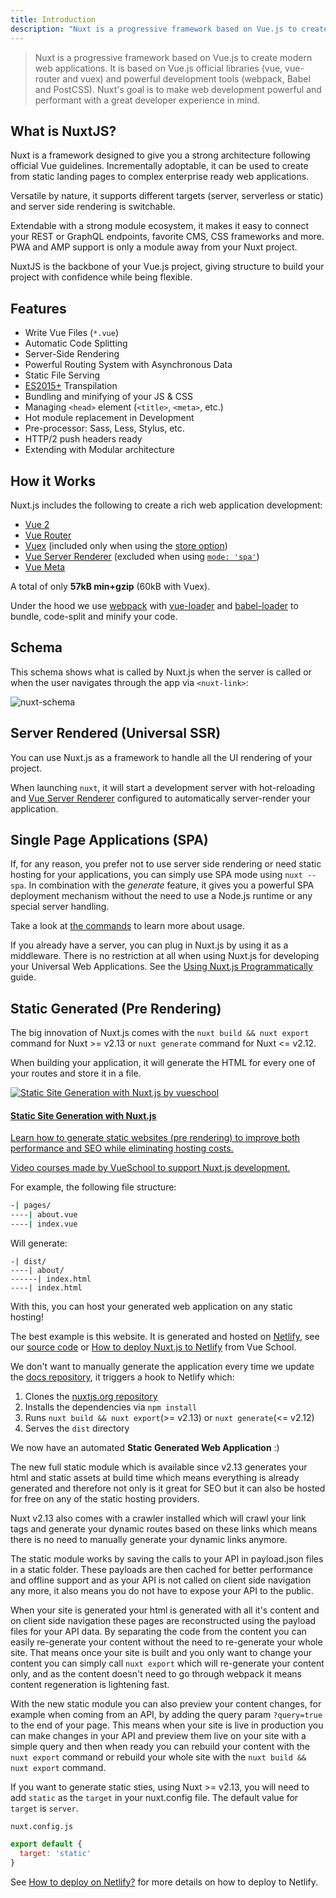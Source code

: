 ```yaml
---
title: Introduction
description: "Nuxt is a progressive framework based on Vue.js to create modern web applications. It is based on Vue.js official libraries (vue, vue-router and vuex) and powerful development tools (webpack, Babel and PostCSS)."
---
```


> Nuxt is a progressive framework based on Vue.js to create modern web applications. It is based on Vue.js official libraries (vue, vue-router and vuex) and powerful development tools (webpack, Babel and PostCSS). Nuxt's goal is to make web development powerful and performant with a great developer experience in mind.

## What is NuxtJS?

Nuxt is a framework designed to give you a strong architecture following official Vue guidelines. Incrementally adoptable, it can be used to create from static landing pages to complex enterprise ready web applications.

Versatile by nature, it supports different targets (server, serverless or static) and server side rendering is switchable.

Extendable with a strong module ecosystem, it makes it easy to connect your REST or GraphQL endpoints, favorite CMS, CSS frameworks and more. PWA and AMP support is only a module away from your Nuxt project.

NuxtJS is the backbone of your Vue.js project, giving structure to build your project with confidence while being flexible.

## Features

- Write Vue Files (`*.vue`)
- Automatic Code Splitting
- Server-Side Rendering
- Powerful Routing System with Asynchronous Data
- Static File Serving
- [ES2015+](https://babeljs.io/docs/en/learn/) Transpilation
- Bundling and minifying of your JS & CSS
- Managing `<head>` element (`<title>`, `<meta>`, etc.)
- Hot module replacement in Development
- Pre-processor: Sass, Less, Stylus, etc.
- HTTP/2 push headers ready
- Extending with Modular architecture

## How it Works

Nuxt.js includes the following to create a rich web application development:

- [Vue 2](https://vuejs.org/)
- [Vue Router](https://router.vuejs.org/en/)
- [Vuex](https://vuex.vuejs.org/en/) (included only when using the [store option](/guide/vuex-store))
- [Vue Server Renderer](https://ssr.vuejs.org/en/) (excluded when using [`mode: 'spa'`](/api/configuration-mode))
- [Vue Meta](https://github.com/nuxt/vue-meta)

A total of only **57kB min+gzip** (60kB with Vuex).

<div class="Alert">

Under the hood we use [webpack](https://github.com/webpack/webpack) with [vue-loader](https://github.com/vuejs/vue-loader) and [babel-loader](https://github.com/babel/babel-loader) to bundle, code-split and minify your code.

</div>

## Schema

This schema shows what is called by Nuxt.js when the server is called or when the user navigates through the app via `<nuxt-link>`:

![nuxt-schema](/nuxt-schema.svg)

## Server Rendered (Universal SSR)

You can use Nuxt.js as a framework to handle all the UI rendering of your project.

When launching `nuxt`, it will start a development server with hot-reloading and [Vue Server Renderer](https://ssr.vuejs.org/en/) configured to automatically server-render your application.

## Single Page Applications (SPA)

If, for any reason, you prefer not to use server side rendering or need static hosting for your applications, you can simply use SPA mode using `nuxt --spa`. In combination with the *generate* feature, it gives you a powerful SPA deployment mechanism without the need to use a Node.js runtime or any special server handling.

Take a look at [the commands](/guide/commands) to learn more about usage.

If you already have a server, you can plug in Nuxt.js by using it as a middleware. There is no restriction at all when using Nuxt.js for developing your Universal Web Applications. See the [Using Nuxt.js Programmatically](/api/nuxt) guide.

## Static Generated (Pre Rendering)

The big innovation of Nuxt.js comes with the  `nuxt build && nuxt export` command for Nuxt >= v2.13 or `nuxt generate` command for Nuxt <= v2.12.

When building your application, it will generate the HTML for every one of your routes and store it in a file.

<div>
  <a href="https://vueschool.io/courses/static-site-generation-with-nuxtjs?friend=nuxt" target="_blank" class="Promote">
    <img src="/static-site-generation-with-nuxtjs.png" alt="Static Site Generation with Nuxt.js by vueschool"/>
    <div class="Promote__Content">
      <h4 class="Promote__Content__Title">Static Site Generation with Nuxt.js</h4>
      <p class="Promote__Content__Description">Learn how to generate static websites (pre rendering) to improve both performance and SEO while eliminating hosting costs.</p>
      <p class="Promote__Content__Signature">Video courses made by VueSchool to support Nuxt.js development.</p>
    </div>
  </a>
</div>

For example, the following file structure:

```bash
-| pages/
----| about.vue
----| index.vue
```

Will generate:

```
-| dist/
----| about/
------| index.html
----| index.html
```

With this, you can host your generated web application on any static hosting!

The best example is this website. It is generated and hosted on [Netlify](https://www.netlify.com), see our [source code](https://github.com/nuxt/nuxtjs.org) or [How to deploy Nuxt.js to Netlify](https://vueschool.io/lessons/how-to-deploy-nuxtjs-to-netlify?friend=nuxt) from Vue School.

We don't want to manually generate the application every time we update the [docs repository](https://github.com/nuxt/docs), it triggers a hook to Netlify which:

1. Clones the [nuxtjs.org repository](https://github.com/nuxt/nuxtjs.org)
2. Installs the dependencies via `npm install`
3. Runs `nuxt build && nuxt export`(>= v2.13) or `nuxt generate`(<= v2.12)
4. Serves the `dist` directory

We now have an automated **Static Generated Web Application** :)

The new full static module which is available since v2.13 generates your html and static assets at build time which means everything is already generated and therefore not only is it great for SEO but it can also be hosted for free on any of the static hosting providers. 

Nuxt v2.13 also comes with a crawler installed which will crawl your link tags and generate your dynamic routes based on these links which means there is no need to manually generate your dynamic links anymore.

The static module works by saving the calls to your API in payload.json files in a static folder. These payloads are then cached for better performance and offline support and as your API is not called on client side navigation any more, it also means you do not have to expose your API to the public. 

When your site is generated your html is generated with all it's content and on client side navigation these pages are reconstructed using the payload files for your API data. By separating the code from the content you can easily re-generate your content without the need to re-generate your whole site. That means once your site is built and you only want to change your content you can simply call `nuxt export` which will re-generate your content only, and as the content doesn't need to go through webpack it means content regeneration is lightening fast. 

With the new static module you can also preview your content changes, for example when coming from an API, by adding the query param `?query=true` to the end of your page. This means when your site is live in production you can make changes in your API and preview them live on your site with a simple query and then when ready you can rebuild your content with the `nuxt export` command or rebuild your whole site with the `nuxt build && nuxt export` command.

If you want to generate static sties, using Nuxt >= v2.13, you will need to add `static` as the `target` in your nuxt.config file. The default value for `target` is `server`.

`nuxt.config.js`
```js
export default {
  target: 'static'
}
```


<div class="Alert">

See [How to deploy on Netlify?](/faq/netlify-deployment) for more details on how to deploy to Netlify.

</div>
